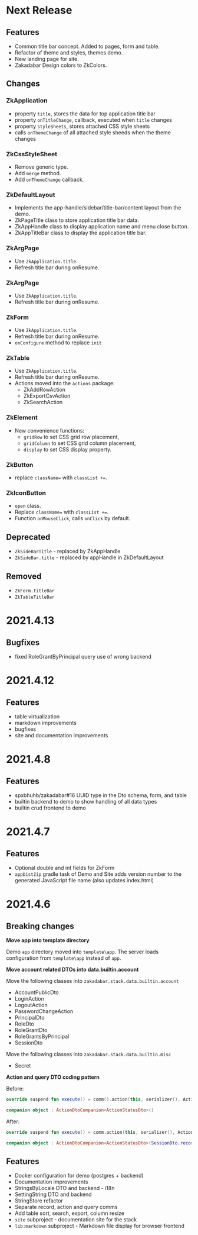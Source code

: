 # Next Release

## Features

* Common title bar concept. Added to pages, form and table.
* Refactor of theme and styles, themes demo.
* New landing page for site.
* Zakadabar Design colors to ZkColors.

## Changes

### ZkApplication

* property `title`, stores the data for top application title bar
* property `onTitleChange`, callback, executed when `title` changes
* property `styleSheets`, stores attached CSS style sheets
* calls `onThemeChange` of all attached style sheeds when the theme changes

### ZkCssStyleSheet

* Remove generic type.
* Add `merge` method.
* Add `onThemeChange` callback.

### ZkDefaultLayout

* Implements the app-handle/sidebar/title-bar/content layout from the demo.
* ZkPageTitle class to store application title bar data.
* ZkAppHandle class to display application name and menu close button.
* ZkAppTitleBar class to display the application title bar.

### ZkArgPage

* Use `ZkApplication.title`.
* Refresh title bar during onResume.

### ZkArgPage

* Use `ZkApplication.title`.
* Refresh title bar during onResume.

### ZkForm

* Use `ZkApplication.title`.
* Refresh title bar during onResume.
* `onConfigure` method to replace `init`

### ZkTable

* Use `ZkApplication.title`.
* Refresh title bar during onResume.
* Actions moved into the `actions` package:
  * ZkAddRowAction
  * ZkExportCsvAction
  * ZkSearchAction

### ZkElement

* New convenience functions:
  * `gridRow` to set CSS grid row placement,
  * `gridColumn` to set CSS grid column placement,
  * `display` to set CSS display property.

### ZkButton

* replace `className=` with `classList +=`.

### ZkIconButton

* `open` class.
* Replace `className=` with `classList +=`.
* Function `onMouseClick`, calls `onClick` by default.

## Deprecated

* `ZkSideBarTitle` - replaced by ZkAppHandle
* `ZkSideBar.title` - replaced by appHandle in ZkDefaultLayout

## Removed

* `ZkForm.titleBar`
* `ZkTableTitleBar`

# 2021.4.13

## Bugfixes

* fixed RoleGrantByPrincipal query use of wrong backend

# 2021.4.12

## Features

* table virtualization
* markdown improvements
* bugfixes
* site and documentation improvements

# 2021.4.8

## Features

* spxbhuhb/zakadabar#16 UUID type in the Dto schema, form, and table
* builtin backend to demo to show handling of all data types
* builtin crud frontend to demo

# 2021.4.7

## Features

* Optional double and int fields for ZkForm
* `appDistZip` gradle task of Demo and Site adds version number to the generated JavaScript file name (also updates
  index.html)

# 2021.4.6

## Breaking changes

**Move app into template directory**

Demo `app` directory moved into `template\app`. The server loads configuration from `template\app` instead of `app`.

**Move account related DTOs into data.builtin.account**

Move the following classes into `zakadabar.stack.data.builtin.account`

* AccountPublicDto
* LoginAction
* LogoutAction
* PasswordChangeAction
* PrincipalDto
* RoleDto
* RoleGrantDto
* RoleGrantsByPrincipal
* SessionDto

Move the following classes into `zakadabar.stack.data.builtin.misc`

* Secret

**Action and query DTO coding pattern**

Before:

```kotlin
override suspend fun execute() = comm().action(this, serializer(), ActionStatusDto.serializer())

companion object : ActionDtoCompanion<ActionStatusDto>()
```

After:

```kotlin
override suspend fun execute() = comm.action(this, serializer(), ActionStatusDto.serializer())

companion object : ActionDtoCompanion<ActionStatusDto>(SessionDto.recordType)
```

## Features

* Docker configuration for demo (postgres + backend)
* Documentation improvements
* StringsByLocale DTO and backend - i18n
* SettingString DTO and backend
* StringStore refactor
* Separate record, action and query comms
* Add table sort, search, export, column resize
* `site` subproject - documentation site for the stack
* `lib:markdown` subproject - Markdown file display for browser frontend
